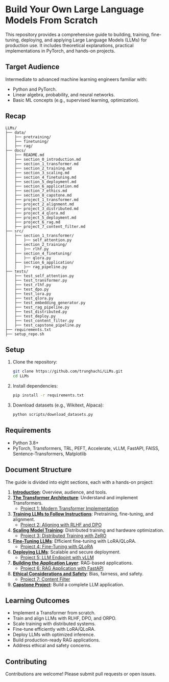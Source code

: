 # Build Your Own Large Language Models From Scratch

This repository provides a comprehensive guide to building, training, fine-tuning, deploying, and applying Large Language Models (LLMs) for production use. It includes theoretical explanations, practical implementations in PyTorch, and hands-on projects.

## Target Audience
Intermediate to advanced machine learning engineers familiar with:
- Python and PyTorch.
- Linear algebra, probability, and neural networks.
- Basic ML concepts (e.g., supervised learning, optimization).

## Recap
```
LLMs/
├── data/
│   ├── pretraining/
│   ├── finetuning/
│   ├── rag/
├── docs/
│   ├── README.md
│   ├── section_0_introduction.md
│   ├── section_1_transformer.md
│   ├── section_2_training.md
│   ├── section_3_scaling.md
│   ├── section_4_finetuning.md
│   ├── section_5_deployment.md
│   ├── section_6_application.md
│   ├── section_7_ethics.md
│   ├── section_8_capstone.md
│   ├── project_1_transformer.md
│   ├── project_2_alignment.md
│   ├── project_3_distributed.md
│   ├── project_4_qlora.md
│   ├── project_5_deployment.md
│   ├── project_6_rag.md
│   ├── project_7_content_filter.md
├── src/
│   ├── section_1_transformer/
│   │   ├── self_attention.py
│   ├── section_2_training/
│   │   ├── rlhf.py
│   ├── section_4_finetuning/
│   │   ├── qlora.py
│   ├── section_6_application/
│   │   ├── rag_pipeline.py
├── tests/
│   ├── test_self_attention.py
│   ├── test_transformer.py
│   ├── test_rlhf.py
│   ├── test_dpo.py
│   ├── test_lora.py
│   ├── test_qlora.py
│   ├── test_embedding_generator.py
│   ├── test_rag_pipeline.py
│   ├── test_distributed.py
│   ├── test_deploy.py
│   ├── test_content_filter.py
│   ├── test_capstone_pipeline.py
├── requirements.txt
├── setup_repo.sh
```
## Setup
1. Clone the repository:
   ```bash
   git clone https://github.com/trunghachi/LLMs.git
   cd LLMs
   ```
2. Install dependencies:
   ```bash
   pip install -r requirements.txt
   ```
3. Download datasets (e.g., Wikitext, Alpaca):
   ```bash
   python scripts/download_datasets.py
   ```

## Requirements
- Python 3.8+
- PyTorch, Transformers, TRL, PEFT, Accelerate, vLLM, FastAPI, FAISS, Sentence-Transformers, Matplotlib

## Document Structure
The guide is divided into eight sections, each with a hands-on project:

1. **[Introduction](docs/section_0_introduction.md)**: Overview, audience, and tools.
2. **[The Transformer Architecture](docs/section_1_transformer.md)**: Understand and implement Transformers.
   - [Project 1: Modern Transformer Implementation](docs/project_1_transformer.md)
3. **[Training LLMs to Follow Instructions](docs/section_2_training.md)**: Pretraining, fine-tuning, and alignment.
   - [Project 2: Aligning with RLHF and DPO](docs/project_2_alignment.md)
4. **[Scaling Model Training](docs/section_3_scaling.md)**: Distributed training and hardware optimization.
   - [Project 3: Distributed Training with ZeRO](docs/project_3_distributed.md)
5. **[Fine-Tuning LLMs](docs/section_4_finetuning.md)**: Efficient fine-tuning with LoRA/QLoRA.
   - [Project 4: Fine-Tuning with QLoRA](docs/project_4_qlora.md)
6. **[Deploying LLMs](docs/section_5_deployment.md)**: Scalable and secure deployment.
   - [Project 5: LLM Endpoint with vLLM](docs/project_5_deployment.md)
7. **[Building the Application Layer](docs/section_6_application.md)**: RAG-based applications.
   - [Project 6: RAG Application with FastAPI](docs/project_6_rag.md)
8. **[Ethical Considerations and Safety](docs/section_7_ethics.md)**: Bias, fairness, and safety.
   - [Project 7: Content Filter](docs/project_7_content_filter.md)
9. **[Capstone Project](docs/section_8_capstone.md)**: Build a complete LLM application.

## Learning Outcomes
- Implement a Transformer from scratch.
- Train and align LLMs with RLHF, DPO, and ORPO.
- Scale training with distributed systems.
- Fine-tune efficiently with LoRA/QLoRA.
- Deploy LLMs with optimized inference.
- Build production-ready RAG applications.
- Address ethical and safety concerns.

## Contributing
Contributions are welcome! Please submit pull requests or open issues.
